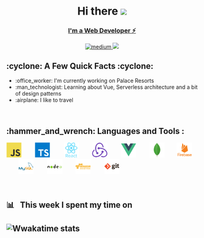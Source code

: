 
<div id="badges" align="center">
  <h1> Hi there <a href="https://www.gautamkrishnar.com/"><img src="https://media.giphy.com/media/hvRJCLFzcasrR4ia7z/giphy.gif" width="25px"> </h1>
  <h3> I'm a Web Developer ⚡</h3>
  <a href="mailto:arturojimenezrreyes@gmail.com">
    <img  alt="medium" src="https://img.shields.io/badge/Gmail-D14836?style=for-the-badge&logo=gmail&logoColor=white" /> 
  </a>
  <a href="https://www.linkedin.com/in/arturo-jiménez-reyes-8389901b0">
    <img aalt="medium" src="https://img.shields.io/badge/LinkedIn-0077B5?style=for-the-badge&logo=linkedin&logoColor=white" />
  </a>  
</div>

<h2>:cyclone: A Few Quick Facts :cyclone:</h2>
 <ul>
  <li>:office_worker:
  I'm currently working on Palace Resorts
  </li>
  <li>:man_technologist: Learning about Vue, Serverless architecture and a bit of design patterns</li>
  <li>:airplane: I like to travel </li>
 </ul>

<br/>
<h2>
:hammer_and_wrench: Languages and Tools :
</h2>

<div>
    <img src="https://github.com/devicons/devicon/blob/master/icons/javascript/javascript-original.svg" title="JavaScript" alt="JavaScript" width="40" height="40"/>
    &nbsp;&nbsp;&nbsp;    &nbsp;&nbsp;&nbsp;
    <img src="https://github.com/devicons/devicon/blob/master/icons/typescript/typescript-original.svg" title="TypeScript" alt="TypeScript" width="40" height="40"/>
     &nbsp;&nbsp;&nbsp;    &nbsp;&nbsp;&nbsp;
    <img src="https://github.com/devicons/devicon/blob/master/icons/react/react-original-wordmark.svg" title="React" alt="React" width="40" height="40"/>
     &nbsp;&nbsp;&nbsp;    &nbsp;&nbsp;&nbsp;
    <img src="https://github.com/devicons/devicon/blob/master/icons/redux/redux-original.svg" title="Redux" alt="Redux " width="40" height="40"/>
    &nbsp;&nbsp;&nbsp;    &nbsp;&nbsp;&nbsp;
    <img src="https://github.com/devicons/devicon/blob/master/icons/vuejs/vuejs-original.svg" title="Redux" alt="Redux " width="40" height="40"/>
    &nbsp;&nbsp;&nbsp;    &nbsp;&nbsp;&nbsp;
    <img src="https://raw.githubusercontent.com/devicons/devicon/master/icons/mongodb/mongodb-original.svg" alt="mongodb" width="40" height="40" />
    &nbsp;&nbsp;    &nbsp;&nbsp;&nbsp;
    <img src="https://github.com/devicons/devicon/blob/master/icons/firebase/firebase-plain-wordmark.svg" title="Firebase" alt="Firebase" width="40" height="40"/>
    &nbsp;&nbsp;&nbsp;    &nbsp;&nbsp;&nbsp;
    <img src="https://github.com/devicons/devicon/blob/master/icons/mysql/mysql-original-wordmark.svg" title="MySQL"  alt="MySQL" width="40" height="40"/>
    &nbsp;&nbsp;&nbsp;    &nbsp;&nbsp;&nbsp;
    <img src="https://github.com/devicons/devicon/blob/master/icons/nodejs/nodejs-original-wordmark.svg" title="NodeJS" alt="NodeJS" width="40" height="40"/>
    &nbsp;&nbsp;&nbsp;    &nbsp;&nbsp;&nbsp;
    <img src="https://github.com/devicons/devicon/blob/master/icons/amazonwebservices/amazonwebservices-plain-wordmark.svg" title="AWS" alt="AWS" width="40" height="40"/>
    &nbsp;&nbsp;&nbsp;    &nbsp;&nbsp;&nbsp;
    <img src="https://github.com/devicons/devicon/blob/master/icons/git/git-original-wordmark.svg" title="Git" **alt="Git" width="40" height="40"/>
</div>
<br/>
<br/>
<h2>📊 &nbsp; This week I spent my time on<h2>

![Wwakatime stats](https://github-readme-stats-taupe-two.vercel.app/api/wakatime?username=Arthurjim&hide_title=true&hide_border=true&langs_count=5&bg_color=00000000&text_color=777)

 <br/>
<br/>
  
<!--START_SECTION:waka-->
<!--END_SECTION:waka-->

